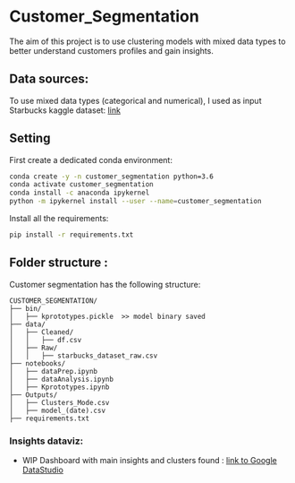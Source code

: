 # Customer_Segmentation

The aim of this project is to use clustering models with mixed data types to better understand customers profiles and gain insights.


## Data sources:

To use mixed data types (categorical and numerical), I used as input Starbucks kaggle dataset:  [link](https://www.kaggle.com/mahirahmzh/starbucks-customer-retention-malaysia-survey?select=Starbucks+satisfactory+survey.csv)

## Setting

First create a dedicated conda environment:

```bash
conda create -y -n customer_segmentation python=3.6
conda activate customer_segmentation
conda install -c anaconda ipykernel
python -m ipykernel install --user --name=customer_segmentation
```

Install all the requirements:

```bash
pip install -r requirements.txt
```

## Folder structure :

Customer segmentation has the following structure:

```
CUSTOMER_SEGMENTATION/
├── bin/
│   ├── kprototypes.pickle  >> model binary saved 
├── data/
│   ├── Cleaned/
│   │   ├── df.csv
│   ├── Raw/
│   │   ├── starbucks_dataset_raw.csv
├── notebooks/
│   ├── dataPrep.ipynb
│   ├── dataAnalysis.ipynb
│   ├── Kprototypes.ipynb
├── Outputs/
│   ├── Clusters_Mode.csv
│   ├── model_(date).csv
├── requirements.txt
```

###  Insights dataviz:
- WIP Dashboard with main insights and clusters found : [link to Google DataStudio](https://datastudio.google.com/reporting/92343e86-9e99-4ec2-9400-d7223fd95fe7)

